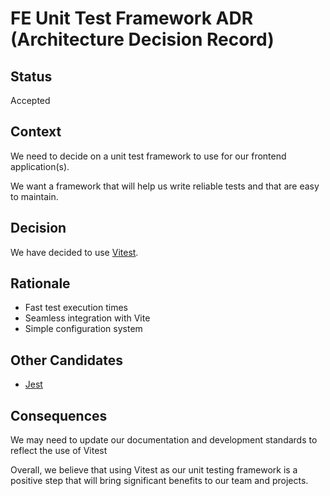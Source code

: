 # FE Unit Test Framework ADR (Architecture Decision Record)

## Status

Accepted

## Context

We need to decide on a unit test framework to use for our frontend application(s). 

We want a framework that will help us write reliable tests and that are easy to maintain.

## Decision

We have decided to use [Vitest](https://vitest.dev).

## Rationale

- Fast test execution times
- Seamless integration with Vite
- Simple configuration system

## Other Candidates

- [Jest](https://jestjs.io)

## Consequences

We may need to update our documentation and development standards to reflect the use of Vitest

Overall, we believe that using Vitest as our unit testing framework is a positive step that will bring significant benefits to our team and projects.
